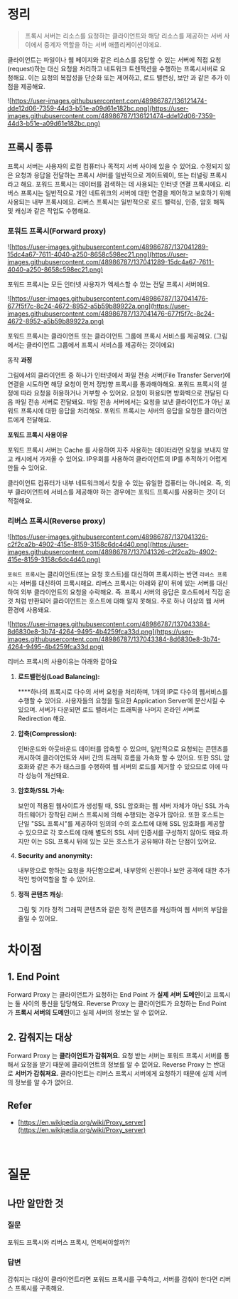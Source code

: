 # 정리

> 프록시 서버는 리소스를 요청하는 클라이언트와 해당 리소스를 제공하는 서버 사이에서 중계자 역할을 하는 서버 애플리케이션이에요.
> 

클라이언트는 파일이나 웹 페이지와 같은 리소스를 응답할 수 있는 서버에 직접 요청(request)하는 대신 요청을 처리하고 네트워크 트렌잭션을 수행하는 프록시서버로 요청해요. 
이는 요청의 복잡성을 단순화 또는 제어하고, 로드 밸런싱, 보안 과 같은 추가 이점을 제공해요.

![https://user-images.githubusercontent.com/48986787/136121474-dde12d06-7359-44d3-b51e-a09d61e182bc.png](https://user-images.githubusercontent.com/48986787/136121474-dde12d06-7359-44d3-b51e-a09d61e182bc.png)

## 프록시 종류

 프록시 서버는 사용자의 로컬 컴퓨터나 목적지 서버 사이에 있을 수 있어요. 수정되지 않은 요청과 응답을 전달하는 프록시 서버를 일반적으로 게이트웨이, 또는 터널링 프록시라고 해요.
포워드 프록시는 데이터를 검색하는 데 사용되는 인터넷 연결 프록시에요. 
리버스 프록시는 일반적으로 개인 네트워크의 서버에 대한 연결을 제어하고 보호하기 위해 사용되는 내부 프록시에요. 리버스 프록시는 일반적으로 로드 밸럭싱, 인증, 암호 해독 및 캐싱과 같은 작업도 수행해요. 

### 포워드 프록시(Forward proxy)

![https://user-images.githubusercontent.com/48986787/137041289-15dc4a67-7611-4040-a250-8658c598ec21.png](https://user-images.githubusercontent.com/48986787/137041289-15dc4a67-7611-4040-a250-8658c598ec21.png)

포워드 프록시는 모든 인터넷 사용자가 엑세스할 수 있는 전달 프록시 서버에요. 

![https://user-images.githubusercontent.com/48986787/137041476-677f5f7c-8c24-4672-8952-a5b59b89922a.png](https://user-images.githubusercontent.com/48986787/137041476-677f5f7c-8c24-4672-8952-a5b59b89922a.png)

포워드 프록시는 클라이언트 또는 클라이언트 그룹에 프록시 서비스를 제공해요. (그림에서는 클라이언트 그룹에서 프록시 서비스를 제공하는 것이에요)

동작 **과정**

그림에서의 클라이언트 중 하나가 인터넷에서 파일 전송 서버(File Transfer Server)에 연결을 시도하면 해당 요청이 먼저 정방향 프록시를 통과해야해요.
포워드 프록시의 설정에 따라 요청을 허용하거나 거부할 수 있어요. 요청이 허용되면 방화벽으로 전달된 다음 파일 전송 서버로 전달돼요. 
파일 전송 서버에서는 요청을 보낸 클라이언트가 아닌 포워드 프록시에 대한 응답을 처리해요. 
포워드 프록시는 서버의 응답을 요청한 클라이언트에게 전달해요. 

**포워드 프록시 사용이유**

포워드 프록시 서버는 Cache 를 사용하여 자주 사용하는 데이터라면 요청을 보내지 않고 캐시에서 가져올 수 있어요.
IP우회를 사용하여 클라이언트의 IP를 추적하기 어렵게 만들 수 있어요.

클라이언트 컴퓨터가 내부 네트워크에서 찾을 수 있는 유일한 컴퓨터는 아니에요. 즉, 외부 클라이언트에 서비스를 제공해야 하는 경우에는 포워드 프록시를 사용하는 것이 더 적절해요. 

### 리버스 프록시(Reverse proxy)

![https://user-images.githubusercontent.com/48986787/137041326-c2f2ca2b-4902-415e-8159-3158c6dc4d40.png](https://user-images.githubusercontent.com/48986787/137041326-c2f2ca2b-4902-415e-8159-3158c6dc4d40.png)

`포워드 프록시`는 클라이언트(또는 요청 호스트)를 대신하여 프록시하는 반면 `리버스 프록시`는 서버를 대신하여 프록시해요. 리버스 프록시는 아래와 같이 뒤에 있는 서버를 대신하여 외부 클라이언트의 요청을 수락해요.
즉. 프록시 서버의 응답은 호스트에서 직접 온 것 처럼 반환되어 클라이언트는 호스트에 대해 알지 못해요. 
주로 하나 이상의 웹 서버 환경에 사용돼요. 

![https://user-images.githubusercontent.com/48986787/137043384-8d6830e8-3b74-4264-9495-4b4259fca33d.png](https://user-images.githubusercontent.com/48986787/137043384-8d6830e8-3b74-4264-9495-4b4259fca33d.png)

리버스 프록시의 사용이유는 아래와 같아요 

1. **로드밸런싱(Load Balancing):**
    
     ****하나의 프록시로 다수의 서버 요청을 처리하며, 1개의 IP로 다수의 웹서비스를 수행할 수 있어요. 사용자들의 요청을 필요한 Application Server에 분산시킬 수 있으며. 서버가 다운되면 로드 밸러서는 트래픽을 나머지 온라인 서버로 Redirection 해요.
    
2. **압축(Compression):**
    
    인바운드와 아웃바운드 데이터를 압축할 수 있으며, 일반적으로 요청되는 콘텐츠를 캐시하여 클라이언트와 서버 간의 트래픽 흐름을 가속화 할 수 있어요. 또한 SSL 암호화와 같은 추가 태스크를 수행하여 웹 서버의 로드를 제거할 수 있으므로 이에 따라 성능이 개선돼요.
    
3. **암호화/SSL 가속:** 
    
    보안이 적용된 웹사이트가 생성될 때, SSL 암호화는 웹 서버 자체가 아닌 SSL 가속 하드웨어가 장착된 리버스 프록시에 의해 수행되는 경우가 많아요. 
    또한 호스트는 단일 "SSL 프록시"를 제공하여 임의의 수의 호스트에 대해 SSL 암호화를 제공할 수 있으므로 각 호스트에 대해 별도의 SSL 서버 인증서를 구성하지 않아도 돼요.하지만 이는 SSL 프록시 뒤에 있는 모든 호스트가 공유해야 하는 단점이 있어요.
    
4. **Security and anonymity:**
    
    내부망으로 향하는 요청을 차단함으로써, 내부망의 신원이나 보안 공격에 대한 추가적인 방어역할을 할 수 있어요.
    
5. **정적 콘텐츠 캐싱:**
    
    그림 및 기타 정적 그래픽 콘텐츠와 같은 정적 콘텐츠를 캐싱하여 웹 서버의 부담을 줄일 수 있어요.
    

# 차이점

## 1. End Point

Forward Proxy 는 클라이언트가 요청하는 End Point 가 **실제 서버 도메인**이고 프록시는 둘 사이의 통신을 담당해요.
Reverse Proxy 는 클라이언트가 요청하는 End Point 가 **프록시 서버의 도메인**이고 실제 서버의 정보는 알 수 없어요.

## 2. 감춰지는 대상

Forward Proxy 는 **클라이언트가 감춰져요.** 요청 받는 서버는 포워드 프록시 서버를 통해서 요청을 받기 때문에 클라이언트의 정보를 알 수 없어요. 
Reverse Proxy 는 반대로 **서버가 감춰져요.**  클라이언트는 리버스 프록시 서버에게 요청하기 때문에 실제 서버의 정보를 알 수가 없어요.

## Refer

- [https://en.wikipedia.org/wiki/Proxy_server](https://en.wikipedia.org/wiki/Proxy_server)

<br> 

# 질문

## 나만 알만한 것

### 질문

포워드 프록시와 리버스 프록시, 언제써야할까?! 

### 답변

감춰지는 대상이 클라이언트라면 포워드 프록시를 구축하고, 서버를 감춰야 한다면 리버스 프록시를 구축해요.